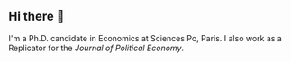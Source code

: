 ## Hi there 👋

I'm a Ph.D. candidate in Economics at Sciences Po, Paris. I also work as a Replicator for the _Journal of Political Economy_.
